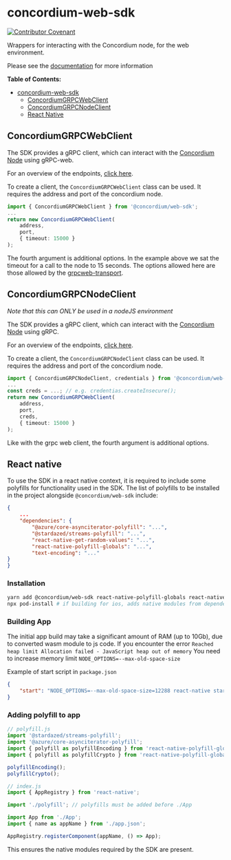 # concordium-web-sdk

[![Contributor Covenant](https://img.shields.io/badge/Contributor%20Covenant-2.0-4baaaa.svg)](https://github.com/Concordium/.github/blob/main/.github/CODE_OF_CONDUCT.md)

Wrappers for interacting with the Concordium node, for the web environment.

Please see the
[documentation](https://developer.concordium.software/concordium-node-sdk-js/index.html)
for more information

**Table of Contents:**

<!--toc:start-->
- [concordium-web-sdk](#concordium-web-sdk)
  - [ConcordiumGRPCWebClient](#concordiumgrpcwebclient)
  - [ConcordiumGRPCNodeClient](#concordiumgrpcnodeclient)
  - [React Native](#react-native)
<!--toc:end-->

## ConcordiumGRPCWebClient

The SDK provides a gRPC client, which can interact with the [Concordium
Node](https://github.com/Concordium/concordium-node) using gRPC-web.

For an overview of the endpoints, [click
here](https://developer.concordium.software/concordium-node-sdk-js/classes/grpc.ConcordiumGRPCClient.html).

To create a client, the `ConcordiumGRPCWebClient` class can be used. It
requires the address and port of the concordium node.

```ts
import { ConcordiumGRPCWebClient } from '@concordium/web-sdk';
...
return new ConcordiumGRPCWebClient(
    address,
    port,
    { timeout: 15000 }
);
```

The fourth argument is additional options. In the example
above we sat the timeout for a call to the node to 15
seconds. The options allowed here are those allowed by the
[grpcweb-transport](https://www.npmjs.com/package/@protobuf-ts/grpcweb-transport).

## ConcordiumGRPCNodeClient

_Note that this can ONLY be used in a nodeJS environment_

The SDK provides a gRPC client, which can interact with the [Concordium
Node](https://github.com/Concordium/concordium-node) using gRPC.

For an overview of the endpoints, [click
here](https://developer.concordium.software/concordium-node-sdk-js/classes/grpc.ConcordiumGRPCClient.html).

To create a client, the `ConcordiumGRPCNodeClient` class can be used. It
requires the address and port of the concordium node.

```ts
import { ConcordiumGRPCNodeClient, credentials } from '@concordium/web-sdk/nodejs';
...
const creds = ...; // e.g. credentias.createInsecure();
return new ConcordiumGRPCWebClient(
    address,
    port,
    creds,
    { timeout: 15000 }
);
```

Like with the grpc web client, the fourth argument is additional options.

## React native

To use the SDK in a react native context, it is required to include some polyfills for functionality used in the SDK.
The list of polyfills to be installed in the project alongside `@concordium/web-sdk` include:

```json
{
    ...
    "dependencies": {
        "@azure/core-asynciterator-polyfill": "...",
        "@stardazed/streams-polyfill": "...",
        "react-native-get-random-values": "...",
        "react-native-polyfill-globals": "...",
        "text-encoding": "..."
}
}
```

### Installation

```bash
yarn add @concordium/web-sdk react-native-polyfill-globals react-native-get-random-values text-encoding @azure/core-asynciterator-polyfill @stardazed/streams-polyfill # or npm install
npx pod-install # if building for ios, adds native modules from dependencies to project.
```

### Building App

The initial app build may take a significant amount of RAM (up to 10Gb), due to converted wasm module to js code.
If you encounter the error `Reached heap limit Allocation failed - JavaScript heap out of memory`
You need to increase memory limit `NODE_OPTIONS=--max-old-space-size`

Example of start script in `package.json`

```json
{
    "start": "NODE_OPTIONS=--max-old-space-size=12288 react-native start"
}
```

### Adding polyfill to app

```js
// polyfill.js
import '@stardazed/streams-polyfill';
import '@azure/core-asynciterator-polyfill';
import { polyfill as polyfillEncoding } from 'react-native-polyfill-globals/src/encoding'; // Requires peer dependency `text-encoding`
import { polyfill as polyfillCrypto } from 'react-native-polyfill-globals/src/crypto'; // Requires peer dependency `react-native-get-random-values`

polyfillEncoding();
polyfillCrypto();
```

```js
// index.js
import { AppRegistry } from 'react-native';

import './polyfill'; // polyfills must be added before ./App

import App from './App';
import { name as appName } from './app.json';

AppRegistry.registerComponent(appName, () => App);
```

This ensures the native modules required by the SDK are present.
